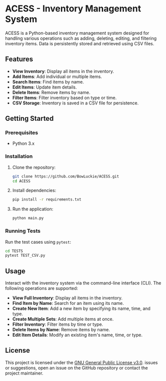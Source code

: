 
# ACESS - Inventory Management System

ACESS is a Python-based inventory management system designed for handling various operations such as adding, deleting, editing, and filtering inventory items. Data is persistently stored and retrieved using CSV files.

## Features

- **View Inventory**: Display all items in the inventory.
- **Add Items**: Add individual or multiple items.
- **Search Items**: Find items by name.
- **Edit Items**: Update item details.
- **Delete Items**: Remove items by name.
- **Filter Items**: Filter inventory based on type or time.
- **CSV Storage**: Inventory is saved in a CSV file for persistence.



## Getting Started

### Prerequisites

- Python 3.x


### Installation

1. Clone the repository:
    ```bash
    git clone https://github.com/BowLuckie/ACESS.git
    cd ACESS
    ```
2. Install dependencies:
    ```bash
    pip install -r requirements.txt
    ```

4. Run the application:
    ```bash
    python main.py
    ```

### Running Tests

Run the test cases using `pytest`:
```bash
cd TESTS
pytest TEST_CSV.py
```

## Usage

Interact with the inventory system via the command-line interface (CLI). The following operations are supported:

- **View Full Inventory**: Display all items in the inventory.
- **Find Item by Name**: Search for an item using its name.
- **Create New Item**: Add a new item by specifying its name, time, and type.
- **Create Multiple Sets**: Add multiple items at once.
- **Filter Inventory**: Filter items by time or type.
- **Delete Items by Name**: Remove items by name.
- **Edit Item Details**: Modify an existing item's name, time, or type.

## License

This project is licensed under the [GNU General Public License v3.0](LICENSE).
 issues or suggestions, open an issue on the GitHub repository or contact the project maintainer.
